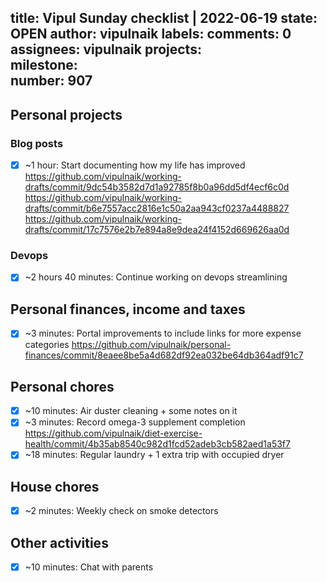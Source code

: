 title:	Vipul Sunday checklist | 2022-06-19
state:	OPEN
author:	vipulnaik
labels:	
comments:	0
assignees:	vipulnaik
projects:	
milestone:	
number:	907
--
## Personal projects

### Blog posts

- [x] ~1 hour: Start documenting how my life has improved https://github.com/vipulnaik/working-drafts/commit/9dc54b3582d7d1a92785f8b0a96dd5df4ecf6c0d https://github.com/vipulnaik/working-drafts/commit/b6e7557acc2816e1c50a2aa943cf0237a4488827 https://github.com/vipulnaik/working-drafts/commit/17c7576e2b7e894a8e9dea24f4152d669626aa0d

### Devops

- [x] ~2 hours 40 minutes: Continue working on devops streamlining

## Personal finances, income and taxes

- [x] ~3 minutes: Portal improvements to include links for more expense categories https://github.com/vipulnaik/personal-finances/commit/8eaee8be5a4d682df92ea032be64db364adf91c7

## Personal chores

- [x] ~10 minutes: Air duster cleaning + some notes on it
- [x] ~3 minutes: Record omega-3 supplement completion https://github.com/vipulnaik/diet-exercise-health/commit/4b35ab8540c982d1fcd52adeb3cb582aed1a53f7  
- [x] ~18 minutes: Regular laundry + 1 extra trip with occupied dryer 

## House chores

- [x] ~2 minutes: Weekly check on smoke detectors

## Other activities

- [x] ~10 minutes: Chat with parents
